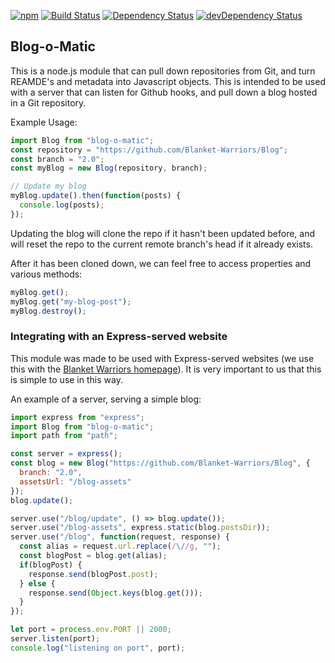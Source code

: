 [![npm](https://img.shields.io/npm/v/blog-o-matic.svg?maxAge=2592000)](https://www.npmjs.com/package/blog-o-matic)
[![Build Status](https://travis-ci.org/Blanket-Warriors/Blog-O-Matic.svg?branch=master)](https://travis-ci.org/Blanket-Warriors/blog-o-matic)
[![Dependency Status](https://david-dm.org/Blanket-Warriors/blog-o-matic.svg?style=flat)](https://david-dm.org/Blanket-Warriors/blog-o-matic)
[![devDependency Status](https://david-dm.org/Blanket-Warriors/blog-o-matic/dev-status.svg)](https://david-dm.org/Blanket-Warriors/blog-o-matic#info=devDependencies)

Blog-o-Matic
----------

This is a node.js module that can pull down repositories from Git, and turn REAMDE's and metadata into Javascript objects.  This is intended to be used with a server that can listen for Github hooks, and pull down a blog hosted in a Git repository.

Example Usage:
```js
import Blog from "blog-o-matic";
const repository = "https://github.com/Blanket-Warriors/Blog";
const branch = "2.0";
const myBlog = new Blog(repository, branch);

// Update my blog
myBlog.update().then(function(posts) {
  console.log(posts);
});
```

Updating the blog will clone the repo if it hasn't been updated before, and will reset the repo to the current remote branch's head if it already exists.

After it has been cloned down, we can feel free to access properties and various methods:
```js
myBlog.get();
myBlog.get("my-blog-post");
myBlog.destroy();
```

### Integrating with an Express-served website
This module was made to be used with Express-served websites (we use this with the [Blanket Warriors homepage](http://www.blanketwarriors.com/blog)). It is very important to us that this is simple to use in this way.

An example of a server, serving a simple blog:
```js
import express from "express";
import Blog from "blog-o-matic";
import path from "path";

const server = express();
const blog = new Blog("https://github.com/Blanket-Warriors/Blog", {
  branch: "2.0",
  assetsUrl: "/blog-assets"
});
blog.update();

server.use("/blog/update", () => blog.update());
server.use("/blog-assets", express.static(blog.postsDir));
server.use("/blog", function(request, response) {
  const alias = request.url.replace(/\//g, "");
  const blogPost = blog.get(alias);
  if(blogPost) {
    response.send(blogPost.post);
  } else {
    response.send(Object.keys(blog.get()));
  }
});

let port = process.env.PORT || 2000;
server.listen(port);
console.log("listening on port", port);

```
